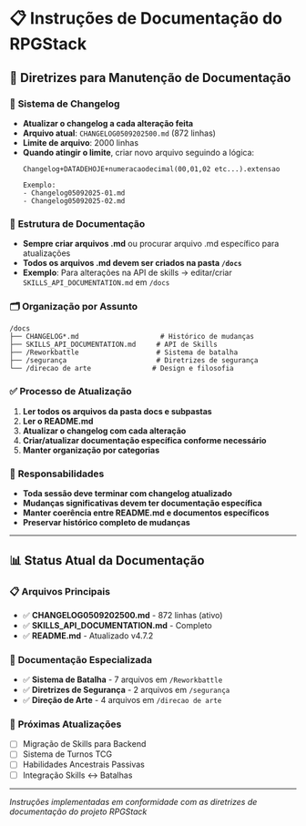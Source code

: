 # 📋 Instruções de Documentação do RPGStack

## 📝 **Diretrizes para Manutenção de Documentação**

### 🔄 **Sistema de Changelog**
- **Atualizar o changelog a cada alteração feita**
- **Arquivo atual**: `CHANGELOG0509202500.md` (872 linhas)
- **Limite de arquivo**: 2000 linhas
- **Quando atingir o limite**, criar novo arquivo seguindo a lógica:
  ```
  Changelog+DATADEHOJE+numeracaodecimal(00,01,02 etc...).extensao
  
  Exemplo:
  - Changelog05092025-01.md
  - Changelog05092025-02.md
  ```

### 📁 **Estrutura de Documentação**
- **Sempre criar arquivos .md** ou procurar arquivo .md específico para atualizações
- **Todos os arquivos .md devem ser criados na pasta `/docs`**
- **Exemplo**: Para alterações na API de skills → editar/criar `SKILLS_API_DOCUMENTATION.md` em `/docs`

### 🗂️ **Organização por Assunto**
```
/docs
├── CHANGELOG*.md                    # Histórico de mudanças
├── SKILLS_API_DOCUMENTATION.md     # API de Skills
├── /Reworkbattle                   # Sistema de batalha
├── /segurança                      # Diretrizes de segurança
└── /direcao de arte               # Design e filosofia
```

### ✅ **Processo de Atualização**
1. **Ler todos os arquivos da pasta docs e subpastas**
2. **Ler o README.md**
3. **Atualizar o changelog com cada alteração**
4. **Criar/atualizar documentação específica conforme necessário**
5. **Manter organização por categorias**

### 🎯 **Responsabilidades**
- **Toda sessão deve terminar com changelog atualizado**
- **Mudanças significativas devem ter documentação específica**
- **Manter coerência entre README.md e documentos específicos**
- **Preservar histórico completo de mudanças**

---

## 📊 **Status Atual da Documentação**

### 📋 **Arquivos Principais**
- ✅ **CHANGELOG0509202500.md** - 872 linhas (ativo)
- ✅ **SKILLS_API_DOCUMENTATION.md** - Completo
- ✅ **README.md** - Atualizado v4.7.2

### 📁 **Documentação Especializada**
- ✅ **Sistema de Batalha** - 7 arquivos em `/Reworkbattle`
- ✅ **Diretrizes de Segurança** - 2 arquivos em `/segurança`  
- ✅ **Direção de Arte** - 4 arquivos em `/direcao de arte`

### 🔄 **Próximas Atualizações**
- [ ] Migração de Skills para Backend
- [ ] Sistema de Turnos TCG
- [ ] Habilidades Ancestrais Passivas
- [ ] Integração Skills ↔ Batalhas

---

*Instruções implementadas em conformidade com as diretrizes de documentação do projeto RPGStack*
